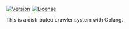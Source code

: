 [![Version](https://img.shields.io/badge/version-1.0.0-green.svg)](https://github.com/chunlintang/Horizon)
[![License](https://img.shields.io/badge/license-MIT-blue.svg)](http://opensource.org/licenses/MIT)

This is a distributed crawler system  with Golang.
